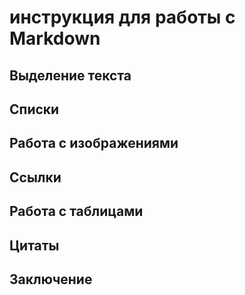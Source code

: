 # инструкция для работы с Markdown
## Выделение текста
## Списки
## Работа с изображениями
## Ссылки
## Работа с таблицами
## Цитаты
## Заключение